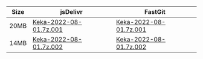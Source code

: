 |    Size   |     jsDelivr  | FastGit |
|  ---  |  ---  |  ---  |
| 20MB | [Keka-2022-08-01.7z.001](https://cdn.jsdelivr.net/gh/mainians/Keka@main/Keka-2022-08-01.7z.001) | [Keka-2022-08-01.7z.001](https://raw.fastgit.org/mainians/Keka/main/Keka-2022-08-01.7z.001) |
| 14MB | [Keka-2022-08-01.7z.002](https://cdn.jsdelivr.net/gh/mainians/Keka@main/Keka-2022-08-01.7z.002) | [Keka-2022-08-01.7z.002](https://raw.fastgit.org/mainians/Keka/main/Keka-2022-08-01.7z.002) |
